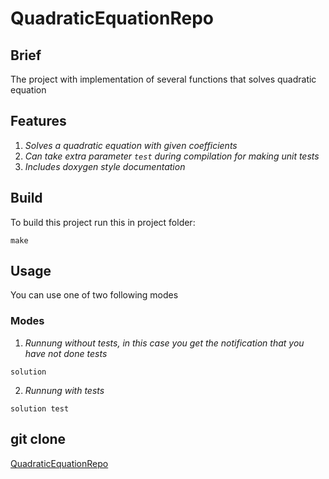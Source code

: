 # QuadraticEquationRepo

## Brief

The project with implementation of several functions that solves quadratic equation

## Features

1. *Solves a quadratic equation with given coefficients*
2. *Can take extra parameter `test` during compilation for making unit tests*
3. *Includes doxygen style documentation*

## Build

To build this project run this in project folder:

```shell
make
```

## Usage

You can use one of two following modes

### Modes

1. *Runnung without tests, in this case you get the notification that you have not done tests*
```shell
solution
```
2. *Runnung with tests*
```shell
solution test
```

## git clone
[QuadraticEquationRepo](https://github.com/IvanLikhodievskiy/QuadraticEquationRepo.git)
